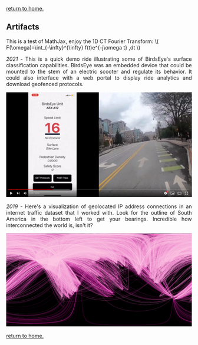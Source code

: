 [return to home.](/index.md)

## Artifacts
This is a test of MathJax, enjoy the 1D CT Fourier Transform: \\( F(\omega)=\int_{-\infty}^{\infty} f(t)e^{-j\omega t} \,dt \\)

<p style="text-align: justify;"><em>2021</em> - This is a quick demo ride illustrating some of BirdsEye's surface classification capabilities. BirdsEye was an embedded device that could be mounted to the stem of an electric scooter and regulate its behavior. It could also interface with a web portal to display ride analytics and download geofenced protocols.</p> 
<a href="https://youtu.be/0-CumFHE8eo"><img src="/assets/img/artifacts/birdseye_thumbnail.PNG" alt="curbside birdseye demo" width="800" class="center"></a> 

<p style="text-align: justify;"><em>2019</em> - Here's a visualization of geolocated IP address connections in an internet traffic dataset that I worked with. Look for the outline of South America in the bottom left to get your bearings. Incredible how interconnected the world is, isn't it?</p>
<img src="/assets/img/artifacts/global_traffic-min.png" alt="global network traffic" width="800" class="center">

[return to home.](/index.md)
